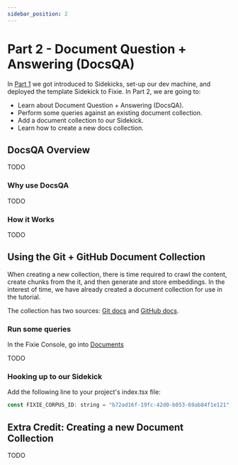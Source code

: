```yaml
---
sidebar_position: 2
---
```


# Part 2 - Document Question + Answering (DocsQA)

In [Part 1](./part1-intro) we got introduced to Sidekicks, set-up our dev machine, and deployed the template Sidekick to Fixie. In Part 2, we are going to:

* Learn about Document Question + Answering (DocsQA).
* Perform some queries against an existing document collection.
* Add a document collection to our Sidekick.
* Learn how to create a new docs collection.


## DocsQA Overview

TODO

### Why use DocsQA

TODO

### How it Works

TODO

## Using the Git + GitHub Document Collection

When creating a new collection, there is time required to crawl the content, create chunks from the it, and then generate and store embeddings. In the interest of time, we have already created a document collection for use in the tutorial.

The collection has two sources: [Git docs](https://git-scm.com/doc) and [GitHub docs](https://docs.github.com/en).

### Run some queries

In the Fixie Console, go into [Documents](TODO)

TODO

### Hooking up to our Sidekick

Add the following line to your project's index.tsx file:

```jsx
const FIXIE_CORPUS_ID: string = "b72ad16f-19fc-42d0-b053-69ab84f1e121";
```


## Extra Credit: Creating a new Document Collection

TODO
